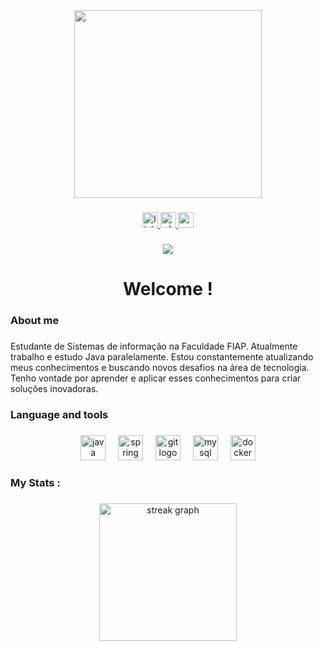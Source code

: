 <div align="center">
  <img height="300" src="https://media4.giphy.com/media/v1.Y2lkPTc5MGI3NjExbzZlODRlZ2J5cDJjcWljcnVrMm44N3hrZ2FoYzl2a2g3djRsd3BoZSZlcD12MV9pbnRlcm5hbF9naWZfYnlfaWQmY3Q9Zw/l3q2Ok1vk3K5BPX44/giphy.gif"  />
</div>

###

<div align="center">
  <a href="https://www.linkedin.com/in/pablo-rangel-2261432bb/" target="_blank">
    <img src="https://img.shields.io/static/v1?message=LinkedIn&logo=linkedin&label=&color=&logoColor=white&labelColor=&style=for-the-badge" height="25" alt="linkedin logo"  />
  </a>
  <a href="https://wa.me/5512981460346" target="_blank">
    <img src="https://img.shields.io/static/v1?message=Whatsapp&logo=whatsapp&label=&color=#077325&logoColor=white&labelColor=#03ad34&style=for-the-badge" height="25" alt="whatsapp logo"  />
  </a>
  <a href="pablo.rangel.aguayo@gmail.com" target="_blank">
    <img src="https://img.shields.io/static/v1?message=Gmail&logo=gmail&label=&color=#077325&logoColor=white&labelColor=&style=for-the-badge" height="25" alt="gmail logo"  />
  </a>
</div>

###

<div align="center">
  <img src="https://visitor-badge.laobi.icu/badge?page_id=PabloRangel1.PabloRangel1&left_color=darkgreen"  />
</div>

###

<h1 align="center">Welcome !</h1>

###

<h3 align="left">About me</h3>

###

<p align="left">Estudante de Sistemas de informação na Faculdade FIAP. Atualmente trabalho e estudo Java paralelamente. Estou constantemente atualizando meus conhecimentos e buscando novos desafios na área de tecnologia. Tenho vontade por aprender e aplicar esses conhecimentos para criar soluções inovadoras.</p>

###

<h3 align="left">Language and tools</h3>

###

<div align="center">
  <img src="https://cdn.jsdelivr.net/gh/devicons/devicon/icons/java/java-original.svg" height="40" alt="java logo"  />
  <img width="12" />
  <img src="https://cdn.jsdelivr.net/gh/devicons/devicon/icons/spring/spring-original.svg" height="40" alt="spring logo"  />
  <img width="12" />
  <img src="https://cdn.jsdelivr.net/gh/devicons/devicon/icons/git/git-original.svg" height="40" alt="git logo"  />
  <img width="12" />
  <img src="https://cdn.jsdelivr.net/gh/devicons/devicon/icons/mysql/mysql-original.svg" height="40" alt="mysql logo"  />
  <img width="12" />
  <img src="https://cdn.jsdelivr.net/gh/devicons/devicon/icons/docker/docker-plain-wordmark.svg" height="40" alt="docker logo"  />
</div>

###

<h3 align="left">My Stats :</h3>

###

<div align="center">
  <img src="https://streak-stats.demolab.com?user=PabloRangel1&locale=en&mode=daily&theme=dark&hide_border=false&border_radius=5&order=3" height="220" alt="streak graph"  />
</div>

###
